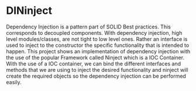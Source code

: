 # DINinject
Dependency Injection is a pattern part of SOLID Best practices. This corresponds to decoupled components. With dependency injection, high level modules/classes, are not tight to low level ones. Rather an interface is used to inject to the constructor the specific functionality that is intended to happen. This project shows an implementation of dependency injection with the use of the popular Framework called Ninject which is a IOC Container. With the use of a IOC container, we can bind the different interfaces and methods that we are using to inject the desired functionality and ninject will create the required objects so the dependency injection can be performed easily.
